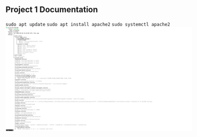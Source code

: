 ## Project 1 Documentation

`sudo apt update`
`sudo apt install apache2`
`sudo systemctl apache2`
![Apache Status](./Apache_status.png)